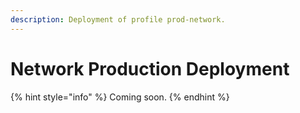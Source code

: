 ```yaml
---
description: Deployment of profile prod-network.
---
```


# Network Production Deployment

{% hint style="info" %}
Coming soon.
{% endhint %}

